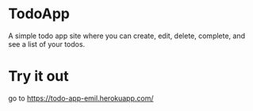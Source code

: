 # TodoApp

A simple todo app site where you can create, edit, delete, complete, and see a list of your todos.

# Try it out
go to https://todo-app-emil.herokuapp.com/
